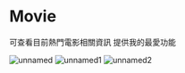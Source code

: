 
# Movie
可查看目前熱門電影相關資訊
提供我的最愛功能

![unnamed](https://user-images.githubusercontent.com/44021177/119642448-51427080-be4d-11eb-9b74-5233b20212fa.png)  ![unnamed1](https://user-images.githubusercontent.com/44021177/119642451-52739d80-be4d-11eb-9ad8-ea60b422919f.png)  ![unnamed2](https://user-images.githubusercontent.com/44021177/119642453-52739d80-be4d-11eb-8a71-a15f84fcd5de.png)


